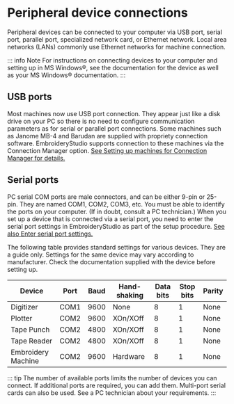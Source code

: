 # Peripheral device connections

Peripheral devices can be connected to your computer via USB port, serial port, parallel port, specialized network card, or Ethernet network. Local area networks (LANs) commonly use Ethernet networks for machine connection.

::: info Note
For instructions on connecting devices to your computer and setting up in MS Windows®, see the documentation for the device as well as your MS Windows® documentation.
:::

## USB ports

Most machines now use USB port connection. They appear just like a disk drive on your PC so there is no need to configure communication parameters as for serial or parallel port connections. Some machines such as Janome MB-4 and Barudan are supplied with propriety connection software. EmbroideryStudio supports connection to these machines via the Connection Manager option. [See Setting up machines for Connection Manager for details.](Setting_up_machines_for_Connection_Manager)

## Serial ports

PC serial COM ports are male connectors, and can be either 9-pin or 25-pin. They are named COM1, COM2, COM3, etc. You must be able to identify the ports on your computer. (If in doubt, consult a PC technician.) When you set up a device that is connected via a serial port, you need to enter the serial port settings in EmbroideryStudio as part of the setup procedure. [See also Enter serial port settings.](Enter_serial_port_settings)

The following table provides standard settings for various devices. They are a guide only. Settings for the same device may vary according to manufacturer. Check the documentation supplied with the device before setting up.

| Device             | Port | Baud | Hand-shaking | Data bits | Stop bits | Parity |
| ------------------ | ---- | ---- | ------------ | --------- | --------- | ------ |
| Digitizer          | COM1 | 9600 | None         | 8         | 1         | None   |
| Plotter            | COM2 | 9600 | XOn/XOff     | 8         | 1         | None   |
| Tape Punch         | COM2 | 4800 | XOn/XOff     | 8         | 1         | None   |
| Tape Reader        | COM2 | 4800 | XOn/XOff     | 8         | 1         | None   |
| Embroidery Machine | COM2 | 9600 | Hardware     | 8         | 1         | None   |

::: tip
The number of available ports limits the number of devices you can connect. If additional ports are required, you can add them. Multi-port serial cards can also be used. See a PC technician about your requirements.
:::
